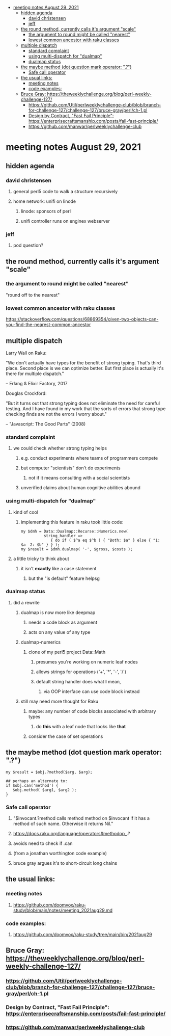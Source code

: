 - [meeting notes August 29, 2021](#org750f871)
  - [hidden agenda](#orgbe0c2b2)
    - [david christensen](#orga7b9457)
    - [jeff](#org232589c)
  - [the round method, currently calls it's argument "scale"](#org3ce0b0b)
    - [the argument to round might be called "nearest"](#orgf68fa3e)
    - [lowest common ancestor with raku classes](#orgecffde3)
  - [multiple dispatch](#org576629a)
    - [standard complaint](#orgd1fdd64)
    - [using multi-dispatch for "dualmap"](#org599ef2f)
    - [dualmap status](#org939e8a5)
  - [the maybe method (dot question mark operator: ".?")](#orgb07e6ce)
    - [Safe call operator](#orgc79fbe0)
  - [the usual links:](#org744ebbb)
    - [meeting notes](#org1659d84)
    - [code examples:](#org9a66779)
  - [Bruce Gray:  <https://theweeklychallenge.org/blog/perl-weekly-challenge-127/>](#org3ed10ba)
    - [<https://github.com/Util/perlweeklychallenge-club/blob/branch-for-challenge-127/challenge-127/bruce-gray/perl/ch-1.pl>](#orge43c36a)
    - [Design by Contract, "Fast Fail Principle": <https://enterprisecraftsmanship.com/posts/fail-fast-principle/>](#org44f5c2c)
    - [<https://github.com/manwar/perlweeklychallenge-club>](#orgeeb02cb)


<a id="org750f871"></a>

# meeting notes August 29, 2021


<a id="orgbe0c2b2"></a>

## hidden agenda


<a id="orga7b9457"></a>

### david christensen

1.  general perl5 code to walk a structure recursively

2.  home network: unifi on linode

    1.  linode: sponsors of perl
    
    2.  unifi controller runs on enginex webserver


<a id="org232589c"></a>

### jeff

1.  pod question?


<a id="org3ce0b0b"></a>

## the round method, currently calls it's argument "scale"


<a id="orgf68fa3e"></a>

### the argument to round might be called "nearest"

"round off to the nearest"


<a id="orgecffde3"></a>

### lowest common ancestor with raku classes

<https://stackoverflow.com/questions/68869354/given-two-objects-can-you-find-the-nearest-common-ancestor>


<a id="org576629a"></a>

## multiple dispatch

Larry Wall on Raku:

"We don't actually have types for the benefit of strong typing. That's third place. Second place is we can optimize better. But first place is actually it's there for multiple dispatch."

&#x2013; Erlang & Elixir Factory, 2017

Douglas Crockford:

"But it turns out that strong typing does not eliminate the need for careful testing. And I have found in my work that the sorts of errors that strong type checking finds are not the errors I worry about."

&#x2013; "Javascript: The Good Parts" (2008)


<a id="orgd1fdd64"></a>

### standard complaint

1.  we could check whether strong typing helps

    1.  e.g. conduct experiments where teams of programmers compete
    
    2.  but computer "scientists" don't do experiments
    
        1.  not if it means consulting with a social scientists
    
    3.  unverified claims about human cognitive abilities abound


<a id="org599ef2f"></a>

### using multi-dispatch for "dualmap"

1.  kind of cool

    1.  implementing this feature in raku took little code:
    
        ```perl6
        my $dmh = Data::Dualmap::Recurse::Numerics.new( 
                  string_handler => 
                     { do if ( $^a eq $^b ) { "Both: $a" } else { "1: $a  2: $b" } } );
        my $result = $dmh.dualmap( '-', $gross, $costs );
        ```

2.  a little tricky to think about

    1.  it isn't **exactly** like a case statement
    
        1.  but the "is default" feature helpsg


<a id="org939e8a5"></a>

### dualmap status

1.  did a rewrite

    1.  dualmap is now more like deepmap
    
        1.  needs a code block as argument
        
        2.  acts on any value of any type
    
    2.  dualmap-numerics
    
        1.  clone of my perl5 project Data::Math
        
            1.  presumes you're working on numeric leaf nodes
            
            2.  allows strings for operations ('+', '\*', '-', '/')
            
            3.  default string handler does what **I** mean,
            
                1.  via OOP interface can use code block instead
    
    3.  still may need more thought for Raku
    
        1.  maybe: any number of code blocks associated with arbitrary types
        
            1.  do **this** with a leaf node that looks like **that**
        
        2.  consider the case of set operations


<a id="orgb07e6ce"></a>

## the maybe method (dot question mark operator: ".?")

```perl6
my $result = $obj.?method($arg, $arg);

## perhaps an alternate to:
if $obj.can('method') {
   $obj.method( $arg1, $arg2 );
}
```


<a id="orgc79fbe0"></a>

### Safe call operator

1.  "$invocant.?method calls method method on $invocant if it has a method of such name. Otherwise it returns Nil."

2.  <https://docs.raku.org/language/operators#methodop>\_.?

3.  avoids need to check if .can

4.  (from a jonathan worthington code example)

5.  bruce gray argues it's to short-circuit long chains


<a id="org744ebbb"></a>

## the usual links:


<a id="org1659d84"></a>

### meeting notes

1.  <https://github.com/doomvox/raku-study/blob/main/notes/meeting_2021aug29.md>


<a id="org9a66779"></a>

### code examples:

1.  <https://github.com/doomvox/raku-study/tree/main/bin/2021aug29>


<a id="org3ed10ba"></a>

## Bruce Gray:  <https://theweeklychallenge.org/blog/perl-weekly-challenge-127/>


<a id="orge43c36a"></a>

### <https://github.com/Util/perlweeklychallenge-club/blob/branch-for-challenge-127/challenge-127/bruce-gray/perl/ch-1.pl>


<a id="org44f5c2c"></a>

### Design by Contract, "Fast Fail Principle": <https://enterprisecraftsmanship.com/posts/fail-fast-principle/>


<a id="orgeeb02cb"></a>

### <https://github.com/manwar/perlweeklychallenge-club>
